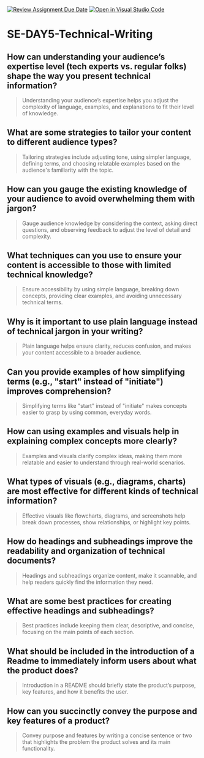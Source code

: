 [![Review Assignment Due Date](https://classroom.github.com/assets/deadline-readme-button-22041afd0340ce965d47ae6ef1cefeee28c7c493a6346c4f15d667ab976d596c.svg)](https://classroom.github.com/a/zsAR-pyY)
[![Open in Visual Studio Code](https://classroom.github.com/assets/open-in-vscode-2e0aaae1b6195c2367325f4f02e2d04e9abb55f0b24a779b69b11b9e10269abc.svg)](https://classroom.github.com/online_ide?assignment_repo_id=18866014&assignment_repo_type=AssignmentRepo)
# SE-DAY5-Technical-Writing

## How can understanding your audience’s expertise level (tech experts vs. regular folks) shape the way you present technical information?
  > Understanding your audience’s expertise helps you adjust the complexity of language, examples, and explanations to fit their level of knowledge.
  
## What are some strategies to tailor your content to different audience types?
  > Tailoring strategies include adjusting tone, using simpler language, defining terms, and choosing relatable examples based on the audience's familiarity with the topic.

## How can you gauge the existing knowledge of your audience to avoid overwhelming them with jargon?
  > Gauge audience knowledge by considering the context, asking direct questions, and observing feedback to adjust the level of detail and complexity.

## What techniques can you use to ensure your content is accessible to those with limited technical knowledge?
  > Ensure accessibility by using simple language, breaking down concepts, providing clear examples, and avoiding unnecessary technical terms.

## Why is it important to use plain language instead of technical jargon in your writing?
  > Plain language helps ensure clarity, reduces confusion, and makes your content accessible to a broader audience.

## Can you provide examples of how simplifying terms (e.g., "start" instead of "initiate") improves comprehension?
  > Simplifying terms like "start" instead of "initiate" makes concepts easier to grasp by using common, everyday words.

## How can using examples and visuals help in explaining complex concepts more clearly?
  > Examples and visuals clarify complex ideas, making them more relatable and easier to understand through real-world scenarios.

## What types of visuals (e.g., diagrams, charts) are most effective for different kinds of technical information?
  > Effective visuals like flowcharts, diagrams, and screenshots help break down processes, show relationships, or highlight key points.

## How do headings and subheadings improve the readability and organization of technical documents?
  > Headings and subheadings organize content, make it scannable, and help readers quickly find the information they need.

## What are some best practices for creating effective headings and subheadings?
  > Best practices include keeping them clear, descriptive, and concise, focusing on the main points of each section.

## What should be included in the introduction of a Readme to immediately inform users about what the product does?
  > Introduction in a README should briefly state the product’s purpose, key features, and how it benefits the user.

## How can you succinctly convey the purpose and key features of a product?
  > Convey purpose and features by writing a concise sentence or two that highlights the problem the product solves and its main functionality.
